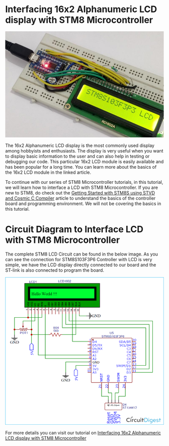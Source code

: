 # Interfacing 16x2 Alphanumeric LCD display with STM8 Microcontroller

<img src="https://github.com/Circuit-Digest/STM8S103F3P6_Cosmic_C_Tutorial/blob/master/IMAGES/T4_Interfacing_16x2_Alphanumeric_LCD_display_with_STM8_Microcontroller.jpg" alt="image3" title="image3">

The 16x2 Alphanumeric LCD display is the most commonly used display among hobbyists and enthusiasts. The display is very useful when you want to display basic information to the user and can also help in testing or debugging our code. This particular 16x2 LCD module is easily available and has been popular for a long time. You can learn more about the basics of the 16x2 LCD module in the linked article.

To continue with our series of STM8 Microcontroller tutorials, in this tutorial, we will learn how to interface a LCD with STM8 Microcontroller. 
If you are new to STM8, do check out the [Getting Started with STM8S using STVD and Cosmic C Compiler](https://circuitdigest.com/microcontroller-projects/getting-started-with-stm8s-using-stvd-and-cosmic-c-compiler) article to understand the basics of the controller board and programming environment. We will not be covering the basics in this tutorial.


# Circuit Diagram to Interface LCD with STM8 Microcontroller

The complete STM8 LCD Circuit can be found in the below image. As you can see the connection for STM8S103F3P6 Controller with LCD is very simple, we have the LCD display directly connected to our board and the ST-link is also connected to program the board.

<img src="https://github.com/Circuit-Digest/STM8S103F3P6_Cosmic_C_Tutorial/blob/master/Schematics/T4_Interfacing_16x2_Alphanumeric_LCD_display_with_STM8_Microcontroller.png" alt="image3" title="image3">



For more details you can visit our tutorial on [Interfacing 16x2 Alphanumeric LCD display with STM8 Microcontroller](https://circuitdigest.com/microcontroller-projects/interfacing-16x2-lcd-display-with-stm8-microcontroller)
